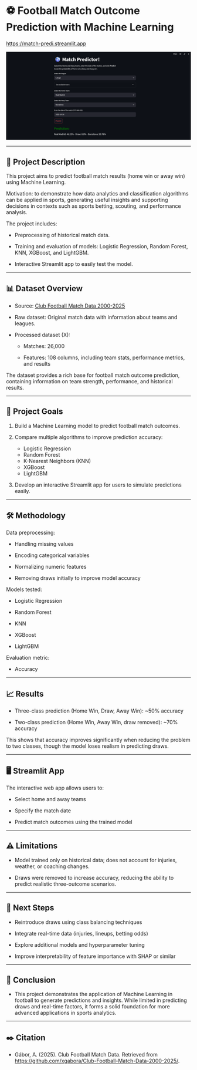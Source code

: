# **⚽ Football Match Outcome Prediction with Machine Learning**
https://match-predi.streamlit.app



![Match](images/match.png)


---
## 📌 **Project Description**

This project aims to predict football match results (home win or away win) using Machine Learning.

Motivation: to demonstrate how data analytics and classification algorithms can be applied in sports, generating useful insights and supporting decisions in contexts such as sports betting, scouting, and performance analysis.

The project includes:

- Preprocessing of historical match data.

- Training and evaluation of models: Logistic Regression, Random Forest, KNN, XGBoost, and LightGBM.

- Interactive Streamlit app to easily test the model.

---
## 📊 **Dataset Overview**

- Source: [Club Football Match Data 2000-2025](https://github.com/xgabora/Club-Football-Match-Data-2000-2025?tab=readme-ov-file)

- Raw dataset: Original match data with information about teams and leagues.

- Processed dataset (X):

  - Matches: 26,000

  - Features: 108 columns, including team stats, performance metrics, and results

The dataset provides a rich base for football match outcome prediction, containing information on team strength, performance, and historical results.

---
## 🎯 **Project Goals**

1. Build a Machine Learning model to predict football match outcomes.

2. Compare multiple algorithms to improve prediction accuracy:

   - Logistic Regression
   - Random Forest
   - K-Nearest Neighbors (KNN)
   - XGBoost
   - LightGBM

3. Develop an interactive Streamlit app for users to simulate predictions easily.

---
## 🛠️ **Methodology**

Data preprocessing:

- Handling missing values

- Encoding categorical variables

- Normalizing numeric features

- Removing draws initially to improve model accuracy

Models tested:

- Logistic Regression

- Random Forest

- KNN

- XGBoost

- LightGBM

Evaluation metric:

- Accuracy

---
## 📈 **Results**

- Three-class prediction (Home Win, Draw, Away Win): ~50% accuracy

- Two-class prediction (Home Win, Away Win, draw removed): ~70% accuracy

This shows that accuracy improves significantly when reducing the problem to two classes, though the model loses realism in predicting draws.

---
## 🖥️ **Streamlit App**

The interactive web app allows users to:

- Select home and away teams

- Specify the match date

- Predict match outcomes using the trained model

---
## ⚠️ **Limitations**

- Model trained only on historical data; does not account for injuries, weather, or coaching changes.

- Draws were removed to increase accuracy, reducing the ability to predict realistic three-outcome scenarios.

---
## 🚀 **Next Steps**

- Reintroduce draws using class balancing techniques

- Integrate real-time data (injuries, lineups, betting odds)

- Explore additional models and hyperparameter tuning

- Improve interpretability of feature importance with SHAP or similar

---
## 📌 **Conclusion**

- This project demonstrates the application of Machine Learning in football to generate predictions and insights. While limited in predicting draws and real-time factors, it forms a solid foundation for more advanced applications in sports analytics.

---
## ✒️ **Citation**
- Gábor, A. (2025). Club Football Match Data. Retrieved from https://github.com/xgabora/Club-Football-Match-Data-2000-2025/.
